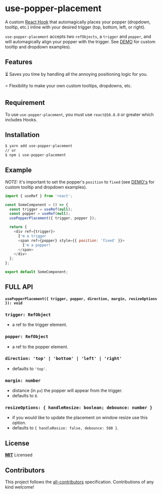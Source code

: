 # use-popper-placement

A custom [React Hook](https://reactjs.org/docs/hooks-overview.html) that automagically places your popper (dropdown, tooltip, etc.) inline with your desired trigger (top, bottom, left, or right).

`use-popper-placement` accepts two `refObjects`, a `trigger` and `popper`,
and will automagically align your popper with the trigger. See [DEMO](https://codesandbox.io/s/use-popper-placement-demo-oslzc?file=/src/App.js) for custom tooltip and dropdown examples).

## Features

⏳ Saves you time by handling all the annoying positioning logic for you.

⭐️ Flexibility to make your own custom tooltips, dropdowns, etc.

## Requirement

To use `use-popper-placement`, you must use `react@16.8.0` or greater which includes Hooks.

## Installation

```sh
$ yarn add use-popper-placement
// or
$ npm i use-popper-placement
```

## Example

_NOTE:_ it's important to set the popper's `position` to `fixed` (see [DEMO's](https://codesandbox.io/s/use-popper-placement-demo-oslzc?file=/src/App.js) for custom tooltip and dropdown examples).

```js
import { useRef } from 'react';

const SomeComponent = () => {
  const trigger = useRef(null);
  const popper = useRef(null);
  usePopperPlacement({ trigger, popper });

  return {
    <div ref={trigger}>
      I'm a trigger
      <span ref={popper} style={{ position: 'fixed' }}>
        I'm a popper!
      </span>
    </div>
  };
};

export default SomeComponent;
```

## FULL API

#### `usePopperPlacement({ trigger, popper, direction, margin, resizeOptions }): void`

### `trigger: RefObject`

- a ref to the trigger element.

### `popper: RefObject`

- a ref to the popper element.

### `direction: 'top' | 'bottom' | 'left' | 'right'`

- defaults to `'top'`.

### `margin: number`

- distance (in `px`) the popper will appear from the trigger.
- defaults to `8`.

### `resizeOptions: { handleResize: boolean; debounce: number }`

- if you would like to update the placement on window resize use this option.
- defaults to `{ handleResize: false, debounce: 500 }`.

## License

**[MIT](LICENSE)** Licensed

## Contributors

This project follows the [all-contributors](https://github.com/all-contributors/all-contributors) specification. Contributions of any kind welcome!
